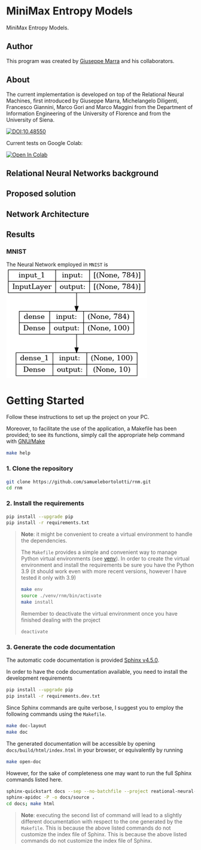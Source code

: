 # MiniMax Entropy Models
MiniMax Entropy Models.

## Author
This program was created by [Giuseppe Marra](https://www.giuseppemarra.com/about-me/) and his collaborators.

## About

The current implementation is developed on top of the Relational Neural Machines, first introduced by Giuseppe Marra, Michelangelo Diligenti, Francesco Giannini, Marco Gori and Marco Maggini from the Department of Information Engineering of the University of Florence and from the University of Siena.

[![DOI:10.48550](http://img.shields.io/badge/DOI-10.48550-red.svg)](https://doi.org/10.48550/arXiv.2002.02193)

Current tests on Google Colab:

[![Open In Colab](https://colab.research.google.com/assets/colab-badge.svg)](https://colab.research.google.com/drive/1Iho_Vd2w44igY0NRHFOoH24smBZcCDbd?usp=sharing)

## Relational Neural Networks background

## Proposed solution

## Network Architecture

## Results

### MNIST

The Neural Network employed in `MNIST` is ![Architecture NN](.github/nn_mnist.png)

# Getting Started

Follow these instructions to set up the project on your PC.

Moreover, to facilitate the use of the application, a Makefile has been provided; to see its functions, simply call the appropriate help command with [GNU/Make](https://www.gnu.org/software/make/)

 ```bash
 make help
 ```

### 1. Clone the repository

 ```bash
 git clone https://github.com/samuelebortolotti/rnm.git
 cd rnm
 ```

### 2. Install the requirements

```bash
pip install --upgrade pip
pip install -r requirements.txt
```

> **Note**: it might be convenient to create a virtual environment to handle the dependencies.
> 
> The `Makefile` provides a simple and convenient way to manage Python virtual environments (see [venv](https://docs.python.org/3/tutorial/venv.html)).
> In order to create the virtual environment and install the requirements be sure you have the Python 3.9 (it should work even with more recent versions, however I have tested it only with 3.9)
> ```bash
> make env
> source ./venv/rnm/bin/activate
> make install
> ```
> Remember to deactivate the virtual environment once you have finished dealing with the project
> ```bash
> deactivate
> ```

### 3. Generate the code documentation

The automatic code documentation is provided [Sphinx v4.5.0](https://www.sphinx-doc.org/en/master/).

In order to have the code documentation available, you need to install the development requirements

```bash
pip install --upgrade pip
pip install -r requirements.dev.txt
```

Since Sphinx commands are quite verbose, I suggest you to employ the following commands using the `Makefile`.

```bash
make doc-layout
make doc
```

The generated documentation will be accessible by opening `docs/build/html/index.html` in your browser, or equivalently by running

```bash
make open-doc
```

However, for the sake of completeness one may want to run the full Sphinx commands listed here.

```bash
sphinx-quickstart docs --sep --no-batchfile --project reational-neural-machines --author "Giuseppe Marra et al., Samuele Bortolotti"  -r 0.1  --language en --extensions sphinx.ext.autodoc --extensions sphinx.ext.napoleon --extensions sphinx.ext.viewcode --extensions myst_parser
sphinx-apidoc -P -o docs/source .
cd docs; make html
```

> **Note**: executing the second list of command will lead to a slightly different documentation with respect to the one generated by the `Makefile`.
> This is because the above listed commands do not customize the index file of Sphinx. This is because the above listed commands do not customize the index file of Sphinx.
